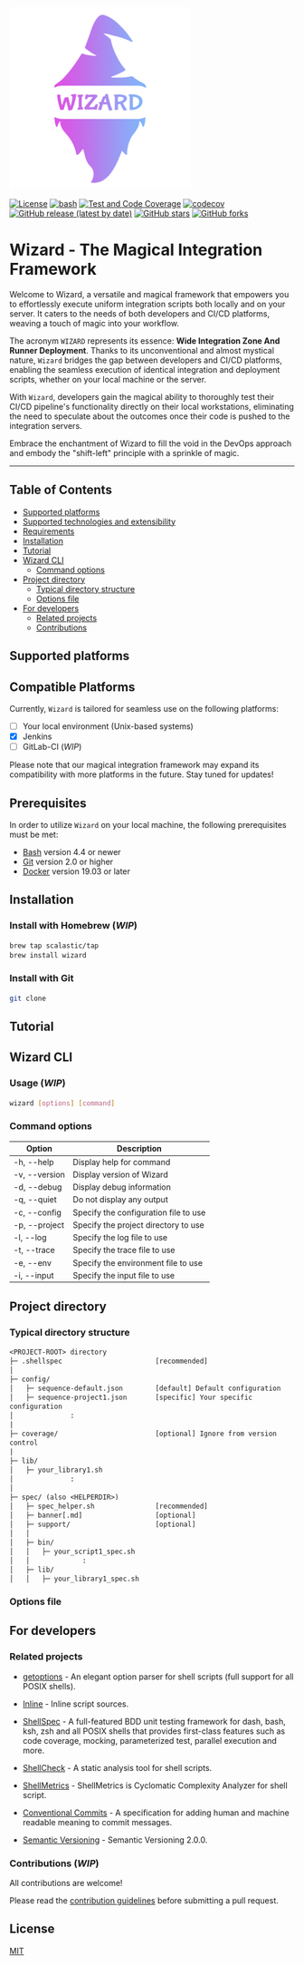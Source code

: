 
![Wizard](docs/images/wizard.png)

[![License](https://img.shields.io/github/license/scalastic/wizard.svg?style=flat-square)](https://github.com/scalastic/wizard/blob/master/LICENSE)
[![bash](https://img.shields.io/badge/bash-4.4%2B-brightgreen)](https://www.gnu.org/software/bash/)
[![Test and Code Coverage](https://github.com/scalastic/wizard/actions/workflows/workflow.yml/badge.svg?branch=main)](https://github.com/scalastic/wizard/actions/workflows/workflow.yml)
[![codecov](https://codecov.io/gh/scalastic/wizard/branch/main/graph/badge.svg?token=KO9TRVNQWE)](https://codecov.io/gh/scalastic/wizard)
[![GitHub release (latest by date)](https://img.shields.io/github/v/release/scalastic/wizard)](https://img.shields.io/github/v/release/scalastic/wizard)
[![GitHub stars](https://img.shields.io/github/stars/scalastic/wizard?style=social)](https://img.shields.io/github/stars/scalastic/wizard?style=social)
[![GitHub forks](https://img.shields.io/github/forks/scalastic/wizard?style=social)](https://img.shields.io/github/forks/scalastic/wizard?style=social)

# Wizard - The Magical Integration Framework

Welcome to Wizard, a versatile and magical framework that empowers you to effortlessly execute uniform integration scripts both locally and on your server. It caters to the needs of both developers and CI/CD platforms, weaving a touch of magic into your workflow.

The acronym `WIZARD` represents its essence: **Wide Integration Zone And Runner Deployment**. Thanks to its unconventional and almost mystical nature, `Wizard` bridges the gap between developers and CI/CD platforms, enabling the seamless execution of identical integration and deployment scripts, whether on your local machine or the server.

With `Wizard`, developers gain the magical ability to thoroughly test their CI/CD pipeline's functionality directly on their local workstations, eliminating the need to speculate about the outcomes once their code is pushed to the integration servers.

Embrace the enchantment of Wizard to fill the void in the DevOps approach and embody the "shift-left" principle with a sprinkle of magic.

----

## Table of Contents

- [Supported platforms](#supported-platforms)
- [Supported technologies and extensibility](#supported-technologies-and-extensibility)
- [Requirements](#requirements)
- [Installation](#installation)
- [Tutorial](#tutorial)
- [Wizard CLI](#wizard-cli)
  - [Command options](#command-options)
- [Project directory](#project-directory)
  - [Typical directory structure](#typical-directory-structure)
  - [Options file](#options-file)
- [For developers](#for-developers)
  - [Related projects](#related-projects)
  - [Contributions](#contributions)

## Supported platforms

## Compatible Platforms

Currently, `Wizard` is tailored for seamless use on the following platforms:

- [ ] Your local environment (Unix-based systems)
- [x] Jenkins
- [ ] GitLab-CI (_WIP_)

Please note that our magical integration framework may expand its compatibility with more platforms in the future. Stay tuned for updates!

## Prerequisites

In order to utilize `Wizard` on your local machine, the following prerequisites must be met:

- [Bash](https://www.gnu.org/software/bash/) version 4.4 or newer
- [Git](https://git-scm.com/) version 2.0 or higher
- [Docker](https://www.docker.com/) version 19.03 or later

## Installation

### Install with Homebrew (_WIP_)

```bash
brew tap scalastic/tap
brew install wizard
```

### Install with Git

```bash
git clone
```

## Tutorial

## Wizard CLI

### Usage (_WIP_)

```bash
wizard [options] [command]
```

### Command options

| Option | Description                           |
| --- |---------------------------------------|
| -h, --help | Display help for command              |
| -v, --version | Display version of Wizard             |
| -d, --debug | Display debug information             |
| -q, --quiet | Do not display any output             |
| -c, --config | Specify the configuration file to use |
| -p, --project | Specify the project directory to use  |
| -l, --log | Specify the log file to use           |
| -t, --trace | Specify the trace file to use         |
| -e, --env | Specify the environment file to use   |
| -i, --input | Specify the input file to use         |

## Project directory

### Typical directory structure

```text
<PROJECT-ROOT> directory
├─ .shellspec                       [recommended] 
│
├─ config/
│   ├─ sequence-default.json        [default] Default configuration
│   ├─ sequence-project1.json       [specific] Your specific configuration
│              :
|
├─ coverage/                        [optional] Ignore from version control
|
├─ lib/
│   ├─ your_library1.sh
│              :
│
├─ spec/ (also <HELPERDIR>)
│   ├─ spec_helper.sh               [recommended]
│   ├─ banner[.md]                  [optional]
│   ├─ support/                     [optional]
│   │
│   ├─ bin/
│   │   ├─ your_script1_spec.sh
│   │             :
│   ├─ lib/
│   │   ├─ your_library1_spec.sh
```

### Options file

## For developers

### Related projects

- [getoptions](https://github.com/ko1nksm/getoptions) - An elegant option parser for shell scripts (full support for all POSIX shells).

- [Inline](https://github.com/carlocorradini/inline) - Inline script sources.

- [ShellSpec](https://github.com/shellspec/shellspec) - A full-featured BDD unit testing framework for dash, bash, ksh, zsh and all POSIX shells that provides first-class features such as code coverage, mocking, parameterized test, parallel execution and more.

- [ShellCheck](https://github.com/koalaman/shellcheck) - A static analysis tool for shell scripts.

- [ShellMetrics](https://github.com/shellspec/shellmetrics) - ShellMetrics is Cyclomatic Complexity Analyzer for shell script.

- [Conventional Commits](https://www.conventionalcommits.org/en/v1.0.0/) - A specification for adding human and machine readable meaning to commit messages.

- [Semantic Versioning](https://semver.org/) - Semantic Versioning 2.0.0.

### Contributions (_WIP_)

All contributions are welcome!

Please read the [contribution guidelines](CONTRIBUTING.md) before submitting a pull request.

## License

[MIT](LICENSE)
